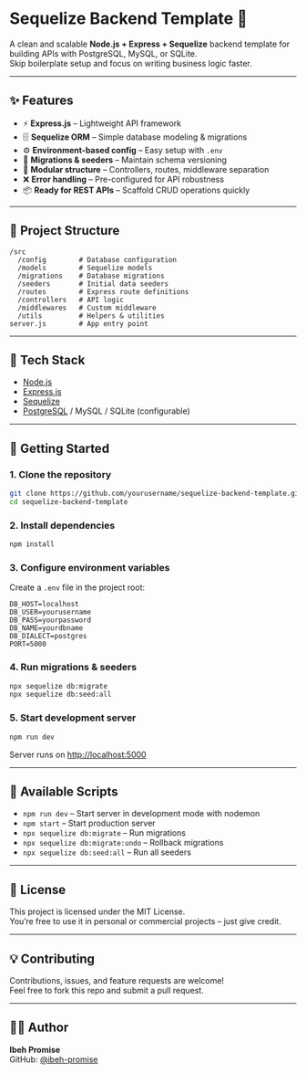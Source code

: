 # Sequelize Backend Template 🚀

A clean and scalable **Node.js + Express + Sequelize** backend template for building APIs with PostgreSQL, MySQL, or SQLite.  
Skip boilerplate setup and focus on writing business logic faster.

---

## ✨ Features

- ⚡ **Express.js** – Lightweight API framework
- 🗄️ **Sequelize ORM** – Simple database modeling & migrations
- ⚙️ **Environment-based config** – Easy setup with `.env`
- 🔄 **Migrations & seeders** – Maintain schema versioning
- 🧩 **Modular structure** – Controllers, routes, middleware separation
- ❌ **Error handling** – Pre-configured for API robustness
- 📦 **Ready for REST APIs** – Scaffold CRUD operations quickly

---

## 📂 Project Structure

```
/src
  /config        # Database configuration
  /models        # Sequelize models
  /migrations    # Database migrations
  /seeders       # Initial data seeders
  /routes        # Express route definitions
  /controllers   # API logic
  /middlewares   # Custom middleware
  /utils         # Helpers & utilities
server.js        # App entry point
```

---

## 🔧 Tech Stack

- [Node.js](https://nodejs.org/)
- [Express.js](https://expressjs.com/)
- [Sequelize](https://sequelize.org/)
- [PostgreSQL](https://www.postgresql.org/) / MySQL / SQLite (configurable)

---

## 🚀 Getting Started

### 1. Clone the repository

```bash
git clone https://github.com/yourusername/sequelize-backend-template.git
cd sequelize-backend-template
```

### 2. Install dependencies

```bash
npm install
```

### 3. Configure environment variables

Create a `.env` file in the project root:

```
DB_HOST=localhost
DB_USER=yourusername
DB_PASS=yourpassword
DB_NAME=yourdbname
DB_DIALECT=postgres
PORT=5000
```

### 4. Run migrations & seeders

```bash
npx sequelize db:migrate
npx sequelize db:seed:all
```

### 5. Start development server

```bash
npm run dev
```

Server runs on [http://localhost:5000](http://localhost:5000)

---

## 📖 Available Scripts

- `npm run dev` – Start server in development mode with nodemon
- `npm start` – Start production server
- `npx sequelize db:migrate` – Run migrations
- `npx sequelize db:migrate:undo` – Rollback migrations
- `npx sequelize db:seed:all` – Run all seeders

---

## 📝 License

This project is licensed under the MIT License.  
You’re free to use it in personal or commercial projects – just give credit.

---

## 💡 Contributing

Contributions, issues, and feature requests are welcome!  
Feel free to fork this repo and submit a pull request.

---

## 👨‍💻 Author

**Ibeh Promise**  
GitHub: [@ibeh-promise](https://github.com/ibeh-promise)  
